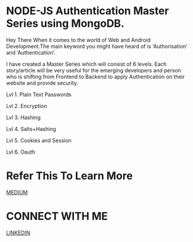 # NODE-JS Authentication Master Series using MongoDB.
Hey There 
When it comes to the world of Web and Android Development.The main keyword you might have heard of is ‘Authorisation’ and ‘Authentication’.

I have created a Master Series which will consist of 6 levels. Each story/article will be very useful for the emerging developers and person who is shifting from Frontend to Backend to apply Authentication on their website and provide security.

Lvl 1. Plain Text Passwords

Lvl 2. Encryption

Lvl 3. Hashing

Lvl 4. Salts+Hashing

Lvl 5. Cookies and Session

Lvl 6. Oauth

# Refer This To Learn More

[MEDIUM](https://medium.com/@harshgulati1409/node-js-authentication-master-series-using-mongodb-b18d4678b6bd)

# CONNECT WITH ME
 [LINKEDIN](https://www.linkedin.com/in/harsh-gulati-005585ab/)
